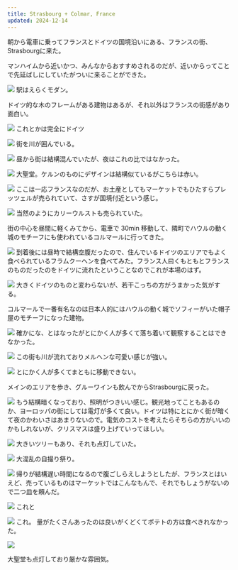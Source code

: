 ```yaml
---
title: Strasbourg + Colmar, France
updated: 2024-12-14
---
```


朝から電車に乗ってフランスとドイツの国境沿いにある、フランスの街、Strasbourgに来た。

マンハイムから近いかつ、みんなからおすすめされるのだが、近いからってことで先延ばしにしていたがついに来ることができた。

![](https://i.imgur.com/37SnmxG.jpeg)
駅はえらくモダン。

ドイツ的な木のフレームがある建物はあるが、それ以外はフランスの街感があり面白い。

![](https://i.imgur.com/QRrvZgM.jpeg)
これとかは完全にドイツ

![](https://i.imgur.com/JzGeGf4.jpeg)
街を川が囲んでいる。

![](https://i.imgur.com/5hknWm7.jpeg)
昼から街は結構混んでいたが、夜はこれの比ではなかった。

![](https://i.imgur.com/R5smBtK.jpeg)
大聖堂。ケルンのものにデザインは結構似ているがこちらは赤い。

![](https://i.imgur.com/Tzee9xw.jpeg)
ここは一応フランスなのだが、お土産としてもマーケットでもひたすらプレッツェルが売られていて、さすが国境付近という感じ。

![](https://i.imgur.com/RyWcbge.jpeg)
当然のようにカリーウルストも売られていた。

街の中心を昼間に軽くみてから、電車で 30min 移動して、隣町でハウルの動く城のモチーフにも使われているコルマールに行ってきた。

![](https://i.imgur.com/gvtQRMo.jpeg)
到着後には昼時で結構空腹だったので、住んでいるドイツのエリアでもよく食べられているフラムクーヘンを食べてみた。フランス人曰くもともとフランスのものだったのをドイツに流れたということなのでこれが本場のはず。

![](https://i.imgur.com/a0NMASV.jpeg)
大きくドイツのものと変わらないが、若干こっちの方がうまかった気がする。

コルマールで一番有名なのは日本人的にはハウルの動く城でソフィーがいた帽子屋のモチーフになった建物。

![](https://i.imgur.com/tOq40vf.jpeg)
確かにな、とはなったがとにかく人が多くて落ち着いて観察することはできなかった。

![](https://i.imgur.com/nTHr3Am.jpeg)
この街も川が流れておりメルヘンな可愛い感じが強い。

![](https://i.imgur.com/VawWXru.jpeg)
とにかく人が多くてまともに移動できない。

メインのエリアを歩き、グルーワインも飲んでからStrasbourgに戻った。

![](https://i.imgur.com/ypIZNbR.jpeg)
もう結構暗くなっており、照明がつきいい感じ。観光地ってこともあるのか、ヨーロッパの街にしては電灯が多くて良い。ドイツは特にとにかく街が暗くて夜のかわいさはあまりないので。電気のコストを考えたらそちらの方がいいのかもしれないが、クリスマスは盛り上げていってほしい。

![](https://i.imgur.com/h5ga0no.jpeg)
大きいツリーもあり、それも点灯していた。

![](https://i.imgur.com/gw4Dwal.jpeg)
大混乱の自撮り祭り。

![](https://i.imgur.com/7jefcSK.jpeg)
帰りが結構遅い時間になるので腹ごしらえしようとしたが、フランスとはいえど、売っているものはマーケットではこんなもんで、それでもしょうがないので二つ皿を頼んだ。

![](https://i.imgur.com/e1LZyAV.jpeg)
これと

![](https://i.imgur.com/2TQ5Sg8.jpeg)
これ。
量がたくさんあったのは良いがくどくてポテトの方は食べきれなかった。

![](https://i.imgur.com/w8gVY9d.jpeg)

大聖堂も点灯しており厳かな雰囲気。
